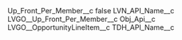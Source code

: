 <?xml version="1.0" encoding="UTF-8"?>
<CustomMetadata xmlns="http://soap.sforce.com/2006/04/metadata" xmlns:xsi="http://www.w3.org/2001/XMLSchema-instance" xmlns:xsd="http://www.w3.org/2001/XMLSchema">
    <label>Up_Front_Per_Member__c</label>
    <protected>false</protected>
    <values>
        <field>LVN_API_Name__c</field>
        <value xsi:type="xsd:string">LVGO__Up_Front_Per_Member__c</value>
    </values>
    <values>
        <field>Obj_Api__c</field>
        <value xsi:type="xsd:string">LVGO__OpportunityLineItem__c</value>
    </values>
    <values>
        <field>TDH_API_Name__c</field>
        <value xsi:nil="true"/>
    </values>
</CustomMetadata>
